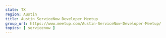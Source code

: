 ```yaml
---
state: TX
region: Austin
title: Austin ServiceNow Developer Meetup
group_url: https://www.meetup.com/Austin-ServiceNow-Developer-Meetup/
topics: [ servicenow ]
---
```

